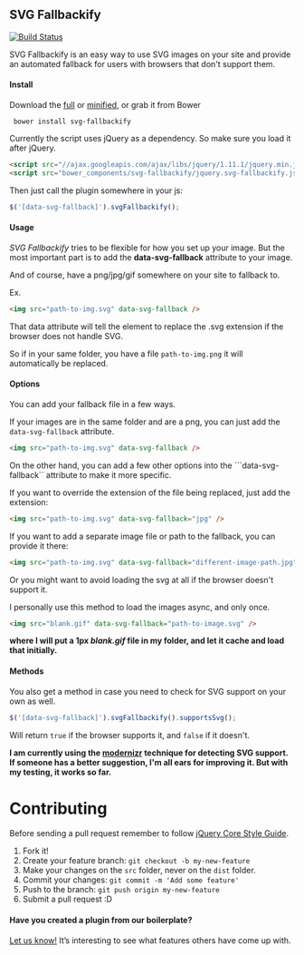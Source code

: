 ## SVG Fallbackify

[![Build Status](https://travis-ci.org/seethroughtrees/svg-fallbackify.svg?branch=master)](https://travis-ci.org/seethroughtrees/svg-fallbackify)

SVG Fallbackify is an easy way to use SVG images on your site and provide an automated
fallback for users with browsers that don't support them.

#### Install

Download the [full](https://github.com/seethroughtrees/svg-fallbackify/blob/master/dist/jquery.svg-fallbackify.js) or [minified](https://github.com/seethroughtrees/svg-fallbackify/blob/master/dist/jquery.svg-fallbackify.min.js), or grab it from Bower

``` bower install svg-fallbackify```

Currently the script uses jQuery as a dependency.  So make sure you load it after
jQuery.

``` html
<script src="//ajax.googleapis.com/ajax/libs/jquery/1.11.1/jquery.min.js"></script>
<script src="bower_components/svg-fallbackify/jquery.svg-fallbackify.js"></script>
```

Then just call the plugin somewhere in your js:

``` javascript
$('[data-svg-fallback]').svgFallbackify();
```

#### Usage

*SVG Fallbackify* tries to be flexible for how you set up your image.  But the
most important part is to add the **data-svg-fallback** attribute to your image.

And of course, have a png/jpg/gif somewhere on your site to fallback to.

Ex.

``` html
<img src="path-to-img.svg" data-svg-fallback />
```

That data attribute will tell the element to replace the .svg extension if the
browser does not handle SVG.

So if in your same folder, you have a file ```path-to-img.png``` it will automatically
be replaced.

#### Options

You can add your fallback file in a few ways.

If your images are in the same folder and are a png, you can just add the ```data-svg-fallback``` attribute.

``` html
<img src="path-to-img.svg" data-svg-fallback />
```

On the other hand, you can add a few other options into the ```data-svg-fallback`` attribute to make it more specific.

If you want to override the extension of the file being replaced, just add the extension:

``` html
<img src="path-to-img.svg" data-svg-fallback="jpg" />
```

If you want to add a separate image file or path to the fallback, you can provide it there:

``` html
<img src="path-to-img.svg" data-svg-fallback="different-image-path.jpg" />
```

Or you might want to avoid loading the svg at all if the browser doesn't support it.

I personally use this method to load the images async, and only once.

``` html
<img src="blank.gif" data-svg-fallback="path-to-image.svg" />
```

**where I will put a 1px *blank.gif* file in my folder, and let it cache and load that initially.**

#### Methods

You also get a method in case you need to check for SVG support on your own as well.

```javascript
$('[data-svg-fallback]').svgFallbackify().supportsSvg();
```

Will return ```true``` if the browser supports it, and ```false``` if it doesn't.

**I am currently using the [modernizr](http://modernizr.com/) technique for detecting SVG support.
If someone has a better suggestion, I'm all ears for improving it.  But with my testing, it works so far.**



# Contributing

Before sending a pull request remember to follow [jQuery Core Style Guide](http://contribute.jquery.org/style-guide/js/).

1. Fork it!
2. Create your feature branch: `git checkout -b my-new-feature`
3. Make your changes on the `src` folder, never on the `dist` folder.
4. Commit your changes: `git commit -m 'Add some feature'`
5. Push to the branch: `git push origin my-new-feature`
6. Submit a pull request :D

#### Have you created a plugin from our boilerplate?

[Let us know!](https://github.com/jquery-boilerplate/boilerplate/wiki/Sites) It’s interesting to see what features others have come up with.

